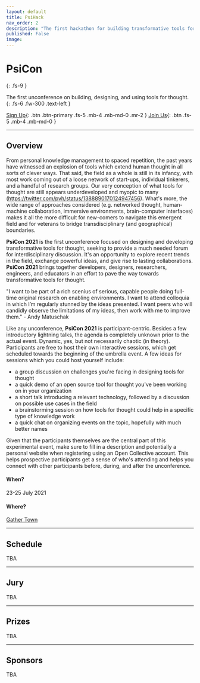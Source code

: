 ```yaml
---
layout: default
title: PsiHack
nav_order: 2
description: "The first hackathon for building transformative tools for thought."
published: False
image: 
---
```


# PsiCon
{: .fs-9 }

The first unconference on building, designing, and using tools for thought.
{: .fs-6 .fw-300 .text-left }

[Sign Up](){: .btn .btn-primary .fs-5 .mb-4 .mb-md-0 .mr-2 } [Join Us](/#join-us){: .btn .fs-5 .mb-4 .mb-md-0 }

---

## Overview

From personal knowledge management to spaced repetition, the past years have witnessed an explosion of tools which extend human thought in all sorts of clever ways. That said, the field as a whole is still in its infancy, with most work coming out of a loose network of start-ups, individual tinkerers, and a handful of research groups. Our very conception of what tools for thought are still appears underdeveloped and myopic to many (https://twitter.com/pvh/status/1388890170124947456). What's more, the wide range of approaches considered (e.g. networked thought, human-machine collaboration, immersive environments, brain-computer interfaces) makes it all the more difficult for new-comers to navigate this emergent field and for veterans to bridge transdisciplinary (and geographical) boundaries.

**PsiCon 2021** is the first unconference focused on designing and developing transformative tools for thought, seeking to provide a much needed forum for interdisciplinary discussion. It's an opportunity to explore recent trends in the field, exchange powerful ideas, and give rise to lasting collaborations. **PsiCon 2021** brings together developers, designers, researchers, engineers, and educators in an effort to pave the way towards transformative tools for thought.

"I want to be part of a rich scenius of serious, capable people doing full-time original research on enabling environments. I want to attend colloquia in which I’m regularly stunned by the ideas presented. I want peers who will candidly observe the limitations of my ideas, then work with me to improve them." - Andy Matuschak

Like any unconference, **PsiCon 2021** is participant-centric. Besides a few introductory lightning talks, the agenda is completely unknown prior to the actual event. Dynamic, yes, but not necessarily chaotic (in theory). Participants are free to host their own interactive sessions, which get scheduled towards the beginning of the umbrella event. A few ideas for sessions which you could host yourself include:
- a group discussion on challenges you're facing in designing tools for thought
- a quick demo of an open source tool for thought you've been working on in your organization
- a short talk introducing a relevant technology, followed by a discussion on possible use cases in the field
- a brainstorming session on how tools for thought could help in a specific type of knowledge work
- a quick chat on organizing events on the topic, hopefully with much better names

Given that the participants themselves are the central part of this experimental event, make sure to fill in a description and potentially a personal website when registering using an Open Collective account. This helps prospective participants get a sense of who's attending and helps you connect with other participants before, during, and after the unconference.

#### When? 

23-25 July 2021

#### Where?

[Gather Town](https://gather.town/)

---

## Schedule

TBA

---

## Jury

TBA

---

## Prizes

TBA

---

## Sponsors

TBA